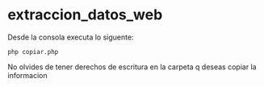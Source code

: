 # extraccion_datos_web

Desde la consola executa lo siguente:

```
php copiar.php
```

No olvides de tener derechos de escritura en la carpeta q deseas copiar la informacion 